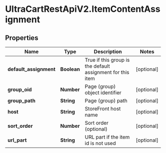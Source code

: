 # UltraCartRestApiV2.ItemContentAssignment

## Properties

Name | Type | Description | Notes
------------ | ------------- | ------------- | -------------
**default_assignment** | **Boolean** | True if this group is the default assignment for this item | [optional] 
**group_oid** | **Number** | Page (group) object identifier | [optional] 
**group_path** | **String** | Page (group) path | [optional] 
**host** | **String** | StoreFront host name | [optional] 
**sort_order** | **Number** | Sort order (optional) | [optional] 
**url_part** | **String** | URL part if the item id is not used | [optional] 


